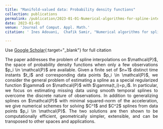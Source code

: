 ```yaml
---
title: "Manifold-valued data: Probability density functions"
collection: publications
permalink: /publication/2023-01-01-Numerical-algorithms-for-spline-interpolation-on-space-of-probability-density-functions
date: 2023-01-01
venue: 'Journal of Comput. Appl. Math.'
citation: ' Ines Adouani,  Chafik Samir, "Numerical algorithms for spline interpolation on space of probability density functions." Journal of Comput. Appl. Math., 2023.'

---
```


 Use [Google Scholar](https://scholar.google.com/scholar?q=Numerical+algorithms+for+spline+interpolation+on+space+of+probability+density+functions){:target="_blank"} for full citation 

<p align="justify"> The paper addresses the problem of spline interpolations on $\mathcal{P}$,
 the space of probability density functions when only a few observations 
$p_i \in \mathcal{P}$ are available. Given a finite set of $n+1$ distinct
 time instants $t_i$ and corresponding data points $p_i \in \mathcal{P}$,
 we consider the general problem of estimating a spline as a special 
regularized function $\gamma$ on $\mathcal{P}$ with $\gamma(t_i)=p_i$. 
In particular, we focus on estimating missing data using smooth temporal 
splines to overcome the discrete nature of observations. 
In addition to generalizing splines on $\mathcal{P}$ with minimal 
squared-norm of the acceleration, we give numerical schemes for 
solving $C^1$ and $C^2$ splines from data points $p_i \in \mathcal{P}$. 
The two solutions are then shown to be computationally efficient, 
geometrically simpler, extensible, and can be transposed to other spaces 
and applications.
</p>
